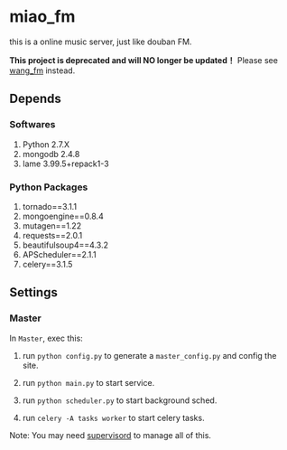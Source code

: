 miao_fm
=======

this is a online music server, just like douban FM.

**This project is deprecated and will NO longer be updated！**
Please see [wang_fm](https://github.com/dccrazyboy/wang_fm/]) instead.

Depends
-------

### Softwares
1. Python 2.7.X
2. mongodb 2.4.8
3. lame 3.99.5+repack1-3

### Python Packages
1. tornado==3.1.1
2. mongoengine==0.8.4
3. mutagen==1.22
4. requests==2.0.1
5. beautifulsoup4==4.3.2
6. APScheduler==2.1.1
7. celery==3.1.5

Settings
--------

### Master

In `Master`, exec this:

1. run `python config.py` to generate a `master_config.py` and config the site.

2. run `python main.py` to start service.

3. run `python scheduler.py` to start background sched.

4. run `celery -A tasks worker` to start celery tasks.

Note: You may need [supervisord](http://supervisord.org/) to manage all of this.
